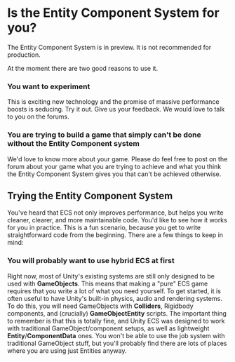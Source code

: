 # Is the Entity Component System for you?

The Entity Component System is in preview. It is not recommended for production.

At the moment there are two good reasons to use it. 

### You want to experiment

This is exciting new technology and the promise of massive performance boosts is seducing. Try it out. Give us your feedback. We would love to talk to you on the forums.

### You are trying to build a game that simply can't be done without the Entity Component system

We'd love to know more about your game. Please do feel free to post on the forum about your game what you are trying to achieve and what you think the Entity Component System gives you that can't be achieved otherwise.


## Trying the Entity Component System

You've heard that ECS not only improves performance, but helps you write cleaner, clearer, and more maintainable code. You'd like to see how it works for you in practice.
This is a fun scenario, because you get to write straightforward code from the beginning. There are a few things to keep in mind:

### You will probably want to use hybrid ECS at first

Right now, most of Unity's existing systems are still only designed to be used with __GameObjects__. This means that making a "pure" ECS game requires that you write a lot of what you need yourself. To get started, it is often useful to have Unity's built-in physics, audio and rendering systems. To do this, you will need GameObjects with __Colliders__, Rigidbody components, and (crucially) __GameObjectEntity__ scripts.
The important thing to remember is that this is totally fine, and Unity ECS was designed to work with traditional GameObject/component setups, as well as lightweight __Entity__/__ComponentData__ ones. You won't be able to use the job system with traditional GameObject stuff, but you'll probably find there are lots of places where you are using just Entities anyway.
